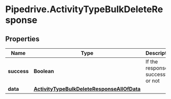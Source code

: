 # Pipedrive.ActivityTypeBulkDeleteResponse

## Properties

Name | Type | Description | Notes
------------ | ------------- | ------------- | -------------
**success** | **Boolean** | If the response is successful or not | [optional] 
**data** | [**ActivityTypeBulkDeleteResponseAllOfData**](ActivityTypeBulkDeleteResponseAllOfData.md) |  | [optional] 


